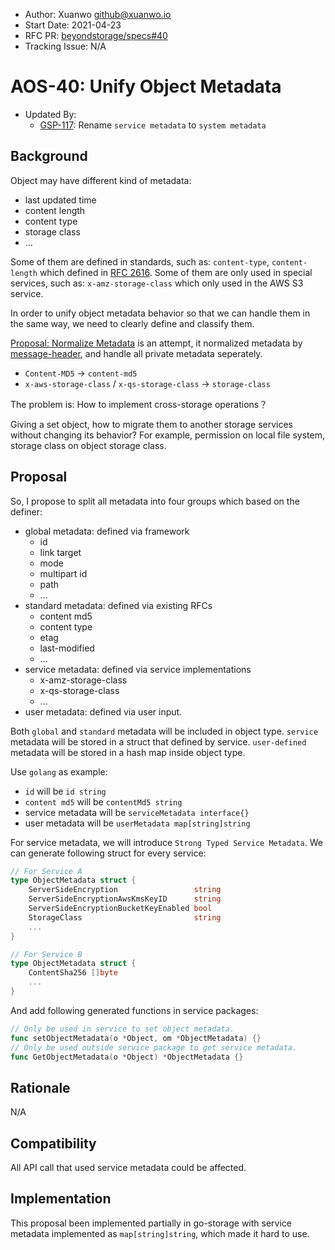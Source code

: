 - Author: Xuanwo <github@xuanwo.io>
- Start Date: 2021-04-23
- RFC PR: [beyondstorage/specs#40](https://github.com/rgglez/specs/issues/40)
- Tracking Issue: N/A

# AOS-40: Unify Object Metadata

- Updated By:
  - [GSP-117](./117-rename-service-to-system-as-the-opposite-to-global.md): Rename `service metadata` to `system metadata`

## Background

Object may have different kind of metadata:

- last updated time
- content length
- content type
- storage class
- ...

Some of them are defined in standards, such as: `content-type`, `content-length` which defined in [RFC 2616](https://tools.ietf.org/html/rfc2616). Some of them are only used in special services, such as: `x-amz-storage-class` which only used in the AWS S3 service.

In order to unify object metadata behavior so that we can handle them in the same way, we need to clearly define and classify them.

[Proposal: Normalize Metadata](./6-normalize-metadata.md) is an attempt, it normalized metadata by [message-header](https://www.iana.org/assignments/message-headers/message-headers.xhtml), and handle all private metadata seperately.

- `Content-MD5` -> `content-md5`
- `x-aws-storage-class` / `x-qs-storage-class` -> `storage-class`

The problem is: How to implement cross-storage operations？

Giving a set object, how to migrate them to another storage services without changing its behavior? For example, permission on local file system, storage class on object storage class.

## Proposal

So, I propose to split all metadata into four groups which based on the definer:

- global metadata: defined via framework
    - id
    - link target
    - mode
    - multipart id
    - path
    - ...
- standard metadata: defined via existing RFCs
    - content md5
    - content type
    - etag
    - last-modified
    - ...
- service metadata: defined via service implementations
    - x-amz-storage-class
    - x-qs-storage-class
    - ...
- user metadata: defined via user input.

Both `global` and `standard` metadata will be included in object type.
`service` metadata will be stored in a struct that defined by service.
`user-defined` metadata will be stored in a hash map inside object type.

Use `golang` as example:

- `id` will be `id string`
- `content md5` will be `contentMd5 string`
- service metadata will be `serviceMetadata interface{}`
- user metadata will be `userMetadata map[string]string`

For service metadata,  we will introduce `Strong Typed Service Metadata`. We can generate following struct for every service:

```go
// For Service A
type ObjectMetadata struct {
    ServerSideEncryption                 string
    ServerSideEncryptionAwsKmsKeyID      string
    ServerSideEncryptionBucketKeyEnabled bool
    StorageClass                         string
    ...
}

// For Service B
type ObjectMetadata struct {
	ContentSha256 []byte
	...
}
```

And add following generated functions in service packages:

```go
// Only be used in service to set object metadata.
func setObjectMetadata(o *Object, om *ObjectMetadata) {}
// Only be used outside service package to get service metadata.
func GetObjectMetadata(o *Object) *ObjectMetadata {}
```

## Rationale

N/A

## Compatibility

All API call that used service metadata could be affected.

## Implementation

This proposal been implemented partially in go-storage with service metadata implemented as `map[string]string`, which made it hard to use.
